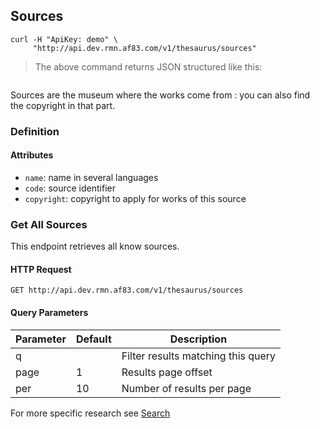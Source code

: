 ## Sources

```shell
curl -H "ApiKey: demo" \
     "http://api.dev.rmn.af83.com/v1/thesaurus/sources"
```

> The above command returns JSON structured like this:

<pre class="live_requests" data-path="/v1/thesaurus/sources">
</pre>

Sources are the museum where the works come from : you can also find the copyright in that part.

### Definition

#### Attributes

* `name`: name in several languages
* `code`: source identifier
* `copyright`: copyright to apply for works of this source

### Get All Sources

This endpoint retrieves all know sources.

#### HTTP Request

`GET http://api.dev.rmn.af83.com/v1/thesaurus/sources`

#### Query Parameters

Parameter              | Default  | Description
---------              | -------  | -----------
q                      |          | Filter results matching this query
page                   | 1        | Results page offset
per                    | 10       | Number of results per page

For more specific research see [Search](/?shell#search)
